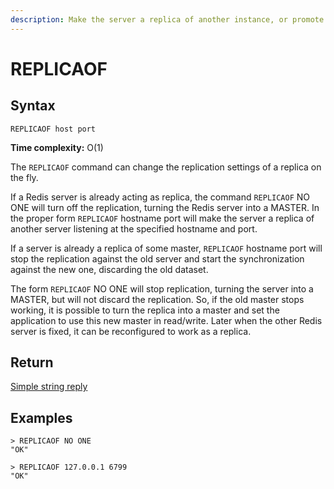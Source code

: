 ```yaml
---
description: Make the server a replica of another instance, or promote it as master.
---
```


# REPLICAOF

## Syntax

    REPLICAOF host port

**Time complexity:** O(1)

The `REPLICAOF` command can change the replication settings of a replica on the fly.

If a Redis server is already acting as replica, the command `REPLICAOF` NO ONE will turn off the replication, turning the Redis server into a MASTER.  In the proper form `REPLICAOF` hostname port will make the server a replica of another server listening at the specified hostname and port.

If a server is already a replica of some master, `REPLICAOF` hostname port will stop the replication against the old server and start the synchronization against the new one, discarding the old dataset.

The form `REPLICAOF` NO ONE will stop replication, turning the server into a MASTER, but will not discard the replication. So, if the old master stops working, it is possible to turn the replica into a master and set the application to use this new master in read/write. Later when the other Redis server is fixed, it can be reconfigured to work as a replica.

## Return

[Simple string reply](https://redis.io/docs/reference/protocol-spec#resp-simple-strings)

## Examples

```
> REPLICAOF NO ONE
"OK"

> REPLICAOF 127.0.0.1 6799
"OK"
```
